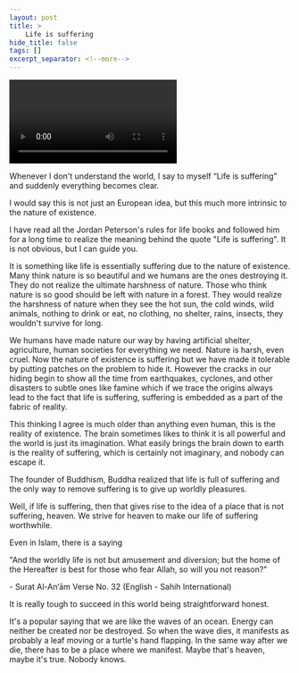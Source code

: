 ```yaml
---
layout: post
title: >
    Life is suffering
hide_title: false
tags: []
excerpt_separator: <!--more-->
---
```


<video controls><source src="/assets/videos/LifeIsSuffering.mp4" type="video/mp4">Life is Suffering - Jordan Peterson</source></video>


Whenever I don't understand the world, I say to myself “Life is suffering” and suddenly everything becomes clear.

I would say this is not just an European idea, but this much more intrinsic to the nature of existence.

I have read all the Jordan Peterson's rules for life books and followed him for a long time to realize the meaning behind the quote "Life is suffering". It is not obvious, but I can guide you.

It is something like life is essentially suffering due to the nature of existence. Many think nature is so beautiful and we humans are the ones destroying it. They do not realize the ultimate harshness of nature. Those who think nature is so good should be left with nature in a forest. They would realize the harshness of nature when they see the hot sun, the cold winds, wild animals, nothing to drink or eat, no clothing, no shelter, rains, insects, they wouldn't survive for long.

We humans have made nature our way by having artificial shelter, agriculture, human societies for everything we need. Nature is harsh, even cruel. Now the nature of existence is suffering but we have made it tolerable by putting patches on the problem to hide it. However the cracks in our hiding begin to show all the time from earthquakes, cyclones, and other disasters to subtle ones like famine which if we trace the origins always lead to the fact that life is suffering, suffering is embedded as a part of the fabric of reality.

This thinking I agree is much older than anything even human, this is the reality of existence. The brain sometimes likes to think it is all powerful and the world is just its imagination. What easily brings the brain down to earth is the reality of suffering, which is certainly not imaginary, and nobody can escape it.

The founder of Buddhism, Buddha realized that life is full of suffering and the only way to remove suffering is to give up worldly pleasures.

Well, if life is suffering, then that gives rise to the idea of a place that is not suffering, heaven. We strive for heaven to make our life of suffering worthwhile.

Even in Islam, there is a saying 

"And the worldly life is not but amusement and diversion; but the home of the Hereafter is best for those who fear Allah, so will you not reason?"

\- Surat Al-An‘ām Verse No. 32 (English - Sahih International)

It is really tough to succeed in this world being straightforward honest.

It's a popular saying that we are like the waves of an ocean. Energy can neither be created nor be destroyed. So when the wave dies, it manifests as probably a leaf moving or a turtle's hand flapping. In the same way after we die, there has to be a place where we manifest. Maybe that's heaven, maybe it's true. Nobody knows.
